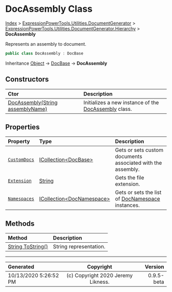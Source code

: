﻿# DocAssembly Class

[Index](../index.md) > [ExpressionPowerTools.Utilities.DocumentGenerator](ExpressionPowerTools.Utilities.DocumentGenerator.a.md) > [ExpressionPowerTools.Utilities.DocumentGenerator.Hierarchy](ExpressionPowerTools.Utilities.DocumentGenerator.Hierarchy.n.md) > **DocAssembly**

Represents an assembly to document.

```csharp
public class DocAssembly : DocBase
```

Inheritance [Object](https://docs.microsoft.com/dotnet/api/system.object) → [DocBase](ExpressionPowerTools.Utilities.DocumentGenerator.Hierarchy.DocBase.cs.md) → **DocAssembly**

## Constructors

| Ctor | Description |
| :-- | :-- |
| [DocAssembly(String assemblyName)](ExpressionPowerTools.Utilities.DocumentGenerator.Hierarchy.DocAssembly.ctor.md#docassemblystring-assemblyname) | Initializes a new instance of the [DocAssembly](ExpressionPowerTools.Utilities.DocumentGenerator.Hierarchy.DocAssembly.cs.md) class. |
## Properties

| Property | Type | Description |
| :-- | :-- | :-- |
| [`CustomDocs`](ExpressionPowerTools.Utilities.DocumentGenerator.Hierarchy.DocAssembly.CustomDocs.prop.md) | [ICollection&lt;DocBase>](https://docs.microsoft.com/dotnet/api/system.collections.generic.icollection-1) | Gets or sets custom documents associated with the assembly. |
| [`Extension`](ExpressionPowerTools.Utilities.DocumentGenerator.Hierarchy.DocAssembly.Extension.prop.md) | [String](https://docs.microsoft.com/dotnet/api/system.string) | Gets the file extension. |
| [`Namespaces`](ExpressionPowerTools.Utilities.DocumentGenerator.Hierarchy.DocAssembly.Namespaces.prop.md) | [ICollection&lt;DocNamespace>](https://docs.microsoft.com/dotnet/api/system.collections.generic.icollection-1) | Gets or sets the list of [DocNamespace](ExpressionPowerTools.Utilities.DocumentGenerator.Hierarchy.DocNamespace.cs.md) instances. |

## Methods

| Method | Description |
| :-- | :-- |
| [String ToString()](ExpressionPowerTools.Utilities.DocumentGenerator.Hierarchy.DocAssembly.ToString.m.md) | String representation. |

---

| Generated | Copyright | Version |
| :-- | :-: | --: |
| 10/13/2020 5:26:52 PM | (c) Copyright 2020 Jeremy Likness. | 0.9.5-beta |
